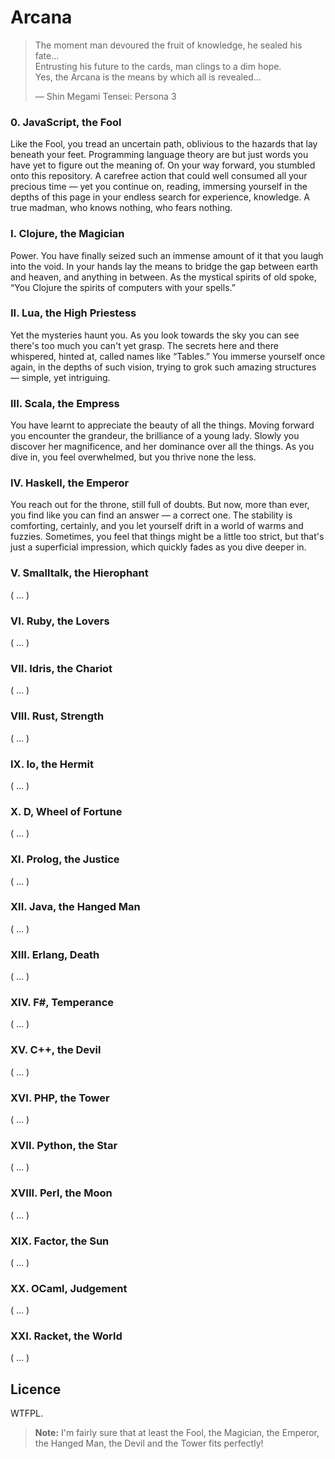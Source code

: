 Arcana
======

> The moment man devoured the fruit of knowledge, he sealed his fate...  
> Entrusting his future to the cards, man clings to a dim hope.  
> Yes, the Arcana is the means by which all is revealed...
>
> — Shin Megami Tensei: Persona 3


### 0. JavaScript, the Fool

Like the Fool, you tread an uncertain path, oblivious to the hazards
that lay beneath your feet. Programming language theory are but just
words you have yet to figure out the meaning of. On your way forward,
you stumbled onto this repository. A carefree action that could well
consumed all your precious time — yet you continue on, reading,
immersing yourself in the depths of this page in your endless search for
experience, knowledge. A true madman, who knows nothing, who fears
nothing.


### I. Clojure, the Magician

Power. You have finally seized such an immense amount of it that you
laugh into the void. In your hands lay the means to bridge the gap
between earth and heaven, and anything in between. As the mystical
spirits of old spoke, “You Clojure the spirits of computers with your
spells.”


### II. Lua, the High Priestess

Yet the mysteries haunt you. As you look towards the sky you can see
there's too much you can't yet grasp. The secrets here and there
whispered, hinted at, called names like “Tables.” You immerse yourself
once again, in the depths of such vision, trying to grok such amazing
structures — simple, yet intriguing.


### III. Scala, the Empress

You have learnt to appreciate the beauty of all the things. Moving
forward you encounter the grandeur, the brilliance of a young
lady. Slowly you discover her magnificence, and her dominance over all
the things. As you dive in, you feel overwhelmed, but you thrive none
the less.


### IV. Haskell, the Emperor

You reach out for the throne, still full of doubts. But now, more than
ever, you find like you can find an answer — a correct one. The
stability is comforting, certainly, and you let yourself drift in a
world of warms and fuzzies. Sometimes, you feel that things might be a
little too strict, but that's just a superficial impression, which
quickly fades as you dive deeper in.


### V. Smalltalk, the Hierophant

( ... )


### VI. Ruby, the Lovers

( ... )


### VII. Idris, the Chariot

( ... )


### VIII. Rust, Strength

( ... )


### IX. Io, the Hermit

( ... )


### X. D, Wheel of Fortune

( ... )


### XI. Prolog, the Justice

( ... )


### XII. Java, the Hanged Man

( ... )


### XIII. Erlang, Death

( ... )


### XIV. F#, Temperance

( ... )


### XV. C++, the Devil

( ... )


### XVI. PHP, the Tower

( ... )


### XVII. Python, the Star

( ... )


### XVIII. Perl, the Moon

( ... )


### XIX. Factor, the Sun

( ... )


### XX. OCaml, Judgement

( ... )


### XXI. Racket, the World

( ... )



## Licence

WTFPL.

> **Note:** I'm fairly sure that at least the Fool, the Magician, the
> Emperor, the Hanged Man, the Devil and the Tower fits perfectly!
